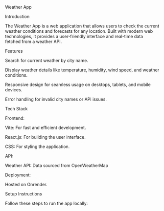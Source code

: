 Weather App

Introduction

The Weather App is a web application that allows users to check the current weather conditions and forecasts for any location. Built with modern web technologies, it provides a user-friendly interface and real-time data fetched from a weather API.

Features

Search for current weather by city name.

Display weather details like temperature, humidity, wind speed, and weather conditions.

Responsive design for seamless usage on desktops, tablets, and mobile devices.

Error handling for invalid city names or API issues.

Tech Stack

Frontend:

Vite: For fast and efficient development.

React.js: For building the user interface.

CSS: For styling the application.

API:

Weather API: Data sourced from OpenWeatherMap 

Deployment:

Hosted on Onrender.

Setup Instructions

Follow these steps to run the app locally:
